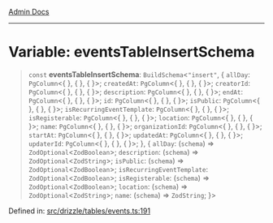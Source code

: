 [Admin Docs](/)

***

# Variable: eventsTableInsertSchema

> `const` **eventsTableInsertSchema**: `BuildSchema`\<`"insert"`, \{ `allDay`: `PgColumn`\<\{ \}, \{ \}, \{ \}\>; `createdAt`: `PgColumn`\<\{ \}, \{ \}, \{ \}\>; `creatorId`: `PgColumn`\<\{ \}, \{ \}, \{ \}\>; `description`: `PgColumn`\<\{ \}, \{ \}, \{ \}\>; `endAt`: `PgColumn`\<\{ \}, \{ \}, \{ \}\>; `id`: `PgColumn`\<\{ \}, \{ \}, \{ \}\>; `isPublic`: `PgColumn`\<\{ \}, \{ \}, \{ \}\>; `isRecurringEventTemplate`: `PgColumn`\<\{ \}, \{ \}, \{ \}\>; `isRegisterable`: `PgColumn`\<\{ \}, \{ \}, \{ \}\>; `location`: `PgColumn`\<\{ \}, \{ \}, \{ \}\>; `name`: `PgColumn`\<\{ \}, \{ \}, \{ \}\>; `organizationId`: `PgColumn`\<\{ \}, \{ \}, \{ \}\>; `startAt`: `PgColumn`\<\{ \}, \{ \}, \{ \}\>; `updatedAt`: `PgColumn`\<\{ \}, \{ \}, \{ \}\>; `updaterId`: `PgColumn`\<\{ \}, \{ \}, \{ \}\>; \}, \{ `allDay`: (`schema`) => `ZodOptional`\<`ZodBoolean`\>; `description`: (`schema`) => `ZodOptional`\<`ZodString`\>; `isPublic`: (`schema`) => `ZodOptional`\<`ZodBoolean`\>; `isRecurringEventTemplate`: `ZodOptional`\<`ZodBoolean`\>; `isRegisterable`: (`schema`) => `ZodOptional`\<`ZodBoolean`\>; `location`: (`schema`) => `ZodOptional`\<`ZodString`\>; `name`: (`schema`) => `ZodString`; \}\>

Defined in: [src/drizzle/tables/events.ts:191](https://github.com/Sourya07/talawa-api/blob/cfbd515d04ffba748b09232a33807f1845dd1878/src/drizzle/tables/events.ts#L191)
